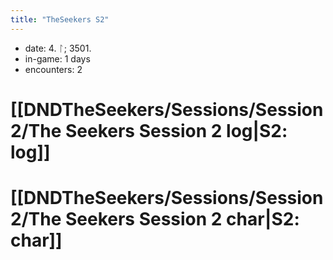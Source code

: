```yaml
---
title: "TheSeekers S2"
---
```

- date: 4. ᛚ; 3501. 
- in-game:  1 days
- encounters: 2
# [[DNDTheSeekers/Sessions/Session 2/The Seekers Session 2 log|S2: log]]
# [[DNDTheSeekers/Sessions/Session 2/The Seekers Session 2 char|S2: char]]